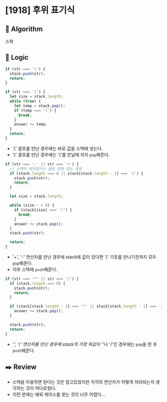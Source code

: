 # [1918] 후위 표기식

## :pushpin: **Algorithm**

스택

## :round_pushpin: **Logic**

```javascript
if (str === '(') {
  stack.push(str);
  return;
}

if (str === ')') {
  let size = stack.length;
  while (true) {
    let temp = stack.pop();
    if (temp === '(') {
      break;
    }
    answer += temp;
  }
  return;
}
```

- '(' 괄호를 만난 경우에는 바로 값을 스텍에 넣는다.
- ')' 괄호를 만난 경우에는 '('를 만날때 까지 `pop`해준다.

```javascript
if (str === '-' || str === '+') {
  // 스택이 비어있거나 괄호 안에 있는 경우
  if (stack.length === 0 || stack[stack.length - 1] === '(') {
    stack.push(str);
    return;
  }

  let size = stack.length;

  while (size-- > 0) {
    if (stack[size] === '(') {
      break;
    }
    answer += stack.pop();
  }
  stack.push(str);

  return;
}
```

- '+', '-' 연산자를 만난 경우에 stack에 값이 있다면 '(' 기호를 만나기전까지 모두 `pop`해준다.
- 이후 스텍에 `push`해준다.

```javascript
if (str === '*' || str === '/') {
  if (stack.length === 0) {
    stack.push(str);
    return;
  }

  if (stack[stack.length - 1] === '*' || stack[stack.length - 1] === '/') {
    answer += stack.pop();
  }

  stack.push(str);
  return;
}
```

- '_', '/' 연산자를 만난 경우에 stack의 가장 위값이 '_'나 '/'인 경우에는 `pop`을 한 후 `push`해준다.

## :black_nib: **Review**

- 스텍을 이용하면 된다는 것은 알고있었지만 각각의 연산자가 어떻게 처리되는지 생각하는 것이 까다로웠다.
- 이런 문제는 예외 케이스를 찾는 것이 너무 어렵다...
